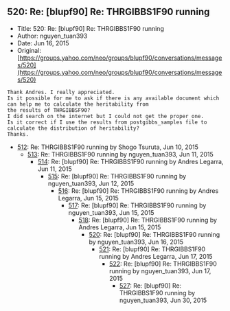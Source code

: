 ## 520: Re: [blupf90] Re: THRGIBBS1F90 running

- Title: 520: Re: [blupf90] Re: THRGIBBS1F90 running
- Author: nguyen_tuan393
- Date: Jun 16, 2015
- Original: [https://groups.yahoo.com/neo/groups/blupf90/conversations/messages/520](https://groups.yahoo.com/neo/groups/blupf90/conversations/messages/520)

```
Thank Andres. I really appreciated.
Is it possible for me to ask if there is any available document which can help me to calculate the heritability from
the results of THRGIBBSF90?
I did search on the internet but I could not get the proper one.
Is it correct if I use the results from postgibbs_samples file to calculate the distribution of heritability?
Thanks.
```

- [512](0512.md): Re: THRGIBBS1F90 running by Shogo Tsuruta, Jun 10, 2015
    - [513](0513.md): Re: THRGIBBS1F90 running by nguyen_tuan393, Jun 11, 2015
        - [514](0514.md): Re: [blupf90] Re: THRGIBBS1F90 running by Andres Legarra, Jun 11, 2015
            - [515](0515.md): Re: [blupf90] Re: THRGIBBS1F90 running by nguyen_tuan393, Jun 12, 2015
                - [516](0516.md): Re: [blupf90] Re: THRGIBBS1F90 running by Andres Legarra, Jun 15, 2015
                    - [517](0517.md): Re: [blupf90] Re: THRGIBBS1F90 running by nguyen_tuan393, Jun 15, 2015
                        - [518](0518.md): Re: [blupf90] Re: THRGIBBS1F90 running by Andres Legarra, Jun 15, 2015
                            - [520](0520.md): Re: [blupf90] Re: THRGIBBS1F90 running by nguyen_tuan393, Jun 16, 2015
                                - [521](0521.md): Re: [blupf90] Re: THRGIBBS1F90 running by Andres Legarra, Jun 17, 2015
                                    - [522](0522.md): Re: [blupf90] Re: THRGIBBS1F90 running by nguyen_tuan393, Jun 17, 2015
                                        - [527](0527.md): Re: [blupf90] Re: THRGIBBS1F90 running by nguyen_tuan393, Jun 30, 2015
